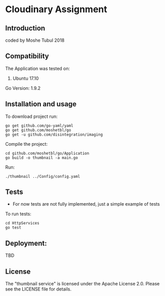 # Cloudinary Assignment
Introduction
------------
coded by Moshe Tubul 2018

Compatibility
-------------
The Application was tested on:
1. Ubuntu 17.10

Go Version: 1.9.2

Installation and usage
----------------------

To download project run:

    go get github.com/go-yaml/yaml
    go get github.com/moshetbl/go
    go get -u github.com/disintegration/imaging
    
Compile the project:

    cd github.com/moshetbl/go/Application
    go build -o thumbnail -a main.go
    
Run:

    ./thumbnail ../Config/config.yaml

Tests
-------------
* For now tests are not fully implemented, just a simple example of tests

To run tests:

    cd HttpServices
    go test
 
    
Deployment:
-------------
TBD

License
-------------
The "thumbnail service" is licensed under the Apache License 2.0. Please see the LICENSE file for details.